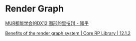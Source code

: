 # Render Graph

[MUR都能学会的DX12,图形的里技(1) - 知乎](https://zhuanlan.zhihu.com/p/356687489)

[Benefits of the render graph system | Core RP Library | 12.1.2](https://docs.unity3d.com/Packages/com.unity.render-pipelines.core@12.1/manual/render-graph-benefits.html)